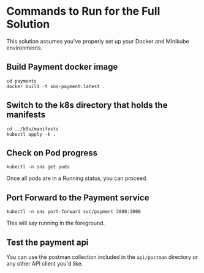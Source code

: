 # Commands to Run for the Full Solution

This solution assumes you've properly set up your Docker and Minikube environments.

## Build Payment docker image

```
cd payments
docker build -t sns-payment:latest .
```

## Switch to the k8s directory that holds the manifests

```
cd ../k8s/manifests
kubectl apply -k .
```

## Check on Pod progress

```
kubectl -n sns get pods
```

Once all pods are in a Running status, you can proceed.

## Port Forward to the Payment service

```
kubectl -n sns port-forward svc/payment 3000:3000
```

This will say running in the foreground.

## Test the payment api

You can use the postman collection included in the `api/postman` directory or any other API client you'd like.

